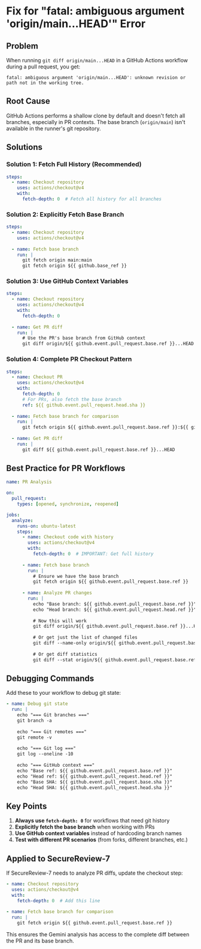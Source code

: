 # Fix for "fatal: ambiguous argument 'origin/main...HEAD'" Error

## Problem
When running `git diff origin/main...HEAD` in a GitHub Actions workflow during a pull request, you get:
```
fatal: ambiguous argument 'origin/main...HEAD': unknown revision or path not in the working tree.
```

## Root Cause
GitHub Actions performs a shallow clone by default and doesn't fetch all branches, especially in PR contexts. The base branch (`origin/main`) isn't available in the runner's git repository.

## Solutions

### Solution 1: Fetch Full History (Recommended)
```yaml
steps:
  - name: Checkout repository
    uses: actions/checkout@v4
    with:
      fetch-depth: 0  # Fetch all history for all branches
```

### Solution 2: Explicitly Fetch Base Branch
```yaml
steps:
  - name: Checkout repository
    uses: actions/checkout@v4
    
  - name: Fetch base branch
    run: |
      git fetch origin main:main
      git fetch origin ${{ github.base_ref }}
```

### Solution 3: Use GitHub Context Variables
```yaml
steps:
  - name: Checkout repository  
    uses: actions/checkout@v4
    with:
      fetch-depth: 0
      
  - name: Get PR diff
    run: |
      # Use the PR's base branch from GitHub context
      git diff origin/${{ github.event.pull_request.base.ref }}...HEAD
```

### Solution 4: Complete PR Checkout Pattern
```yaml
steps:
  - name: Checkout PR
    uses: actions/checkout@v4
    with:
      fetch-depth: 0
      # For PRs, also fetch the base branch
      ref: ${{ github.event.pull_request.head.sha }}
      
  - name: Fetch base branch for comparison
    run: |
      git fetch origin ${{ github.event.pull_request.base.ref }}:${{ github.event.pull_request.base.ref }}
      
  - name: Get PR diff
    run: |
      git diff ${{ github.event.pull_request.base.ref }}...HEAD
```

## Best Practice for PR Workflows

```yaml
name: PR Analysis

on:
  pull_request:
    types: [opened, synchronize, reopened]

jobs:
  analyze:
    runs-on: ubuntu-latest
    steps:
      - name: Checkout code with history
        uses: actions/checkout@v4
        with:
          fetch-depth: 0  # IMPORTANT: Get full history
          
      - name: Fetch base branch
        run: |
          # Ensure we have the base branch
          git fetch origin ${{ github.event.pull_request.base.ref }}
          
      - name: Analyze PR changes
        run: |
          echo "Base branch: ${{ github.event.pull_request.base.ref }}"
          echo "Head branch: ${{ github.event.pull_request.head.ref }}"
          
          # Now this will work
          git diff origin/${{ github.event.pull_request.base.ref }}...HEAD
          
          # Or get just the list of changed files
          git diff --name-only origin/${{ github.event.pull_request.base.ref }}...HEAD
          
          # Or get diff statistics
          git diff --stat origin/${{ github.event.pull_request.base.ref }}...HEAD
```

## Debugging Commands

Add these to your workflow to debug git state:

```yaml
- name: Debug git state
  run: |
    echo "=== Git branches ==="
    git branch -a
    
    echo "=== Git remotes ==="
    git remote -v
    
    echo "=== Git log ==="
    git log --oneline -10
    
    echo "=== GitHub context ==="
    echo "Base ref: ${{ github.event.pull_request.base.ref }}"
    echo "Head ref: ${{ github.event.pull_request.head.ref }}"
    echo "Base SHA: ${{ github.event.pull_request.base.sha }}"
    echo "Head SHA: ${{ github.event.pull_request.head.sha }}"
```

## Key Points

1. **Always use `fetch-depth: 0`** for workflows that need git history
2. **Explicitly fetch the base branch** when working with PRs
3. **Use GitHub context variables** instead of hardcoding branch names
4. **Test with different PR scenarios** (from forks, different branches, etc.)

## Applied to SecureReview-7

If SecureReview-7 needs to analyze PR diffs, update the checkout step:

```yaml
- name: Checkout repository
  uses: actions/checkout@v4
  with:
    fetch-depth: 0  # Add this line
    
- name: Fetch base branch for comparison
  run: |
    git fetch origin ${{ github.event.pull_request.base.ref }}
```

This ensures the Gemini analysis has access to the complete diff between the PR and its base branch.